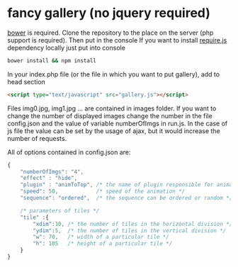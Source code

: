 fancy gallery (no jquery required)  
=====================

[bower](http://bower.io/) is required. 
Clone the repository to the place on the server (php support is required).
Then put in the console
If you want to install [require.js](http://requirejs.org/) dependency locally just put into console
```bash
bower install && npm install
```

In your index.php file (or the file in which you want to put gallery), add to head section

```html
<script type="text/javascript" src="gallery.js"></script>
```


Files img0.jpg, img1.jpg ... are contained in images folder. If you want to change the number of displayed images
change the number in the file config.json and the value of variable numberOfImgs in run.js. In the case of
js file the value can be set by the usage of ajax, but it would increase the number of requests.

All of options contained in config.json are:
```javascript
{
    "numberOfImgs": "4",
    "effect" : "hide",
    "plugin" : "animToTop", /* the name of plugin responsible for animation. Plugins are contained in css/plugins/ folder */
    "speed": 50,            /* speed of the animation */
    "sequence": "ordered",  /* the sequence can be ordered or random */

    /* parameters of tiles */
    "tile" :{
        "xdim":10, /* the number of tiles in the horizontal division */
        "ydim":5,  /* the number of tiles in the vertical division */
        "w": 70,   /* width of a particular tile */ 
        "h": 105   /* height of a particular tile */
    }
}
```



